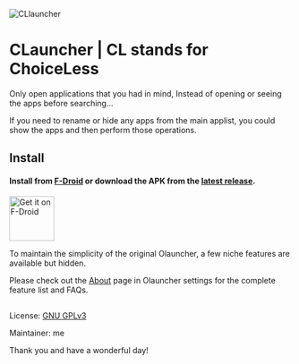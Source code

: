 ![CLlauncher](https://repository-images.githubusercontent.com/278638069/db0acb80-661b-11eb-803e-926cae5dccb4)


# CLauncher | CL stands for ChoiceLess
Only open applications that you had in mind, Instead of opening or seeing the apps before searching...

If you need to rename or hide any apps from the main applist, you could show the apps and then perform those operations.

## Install

#### Install from [F-Droid](...) or download the APK from the [latest release](https://github.com/.../Olauncher/releases/).

[<img src="https://fdroid.gitlab.io/artwork/badge/get-it-on.png"
    alt="Get it on F-Droid"
    height="80">](https://f-droid.org/packages/app.olauncher)

To maintain the simplicity of the original Olauncher, a few niche features are available but hidden.

Please check out the [About](https://tanujnotes.substack.com/p/olauncher-minimal-af-launcher?utm_source=github) page in Olauncher settings for the complete feature list and FAQs.

##

License: [GNU GPLv3](https://www.gnu.org/licenses/gpl-3.0.en.html)

Maintainer: me 

Thank you and have a wonderful day!
